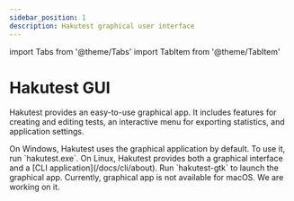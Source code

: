 ```yaml
---
sidebar_position: 1
description: Hakutest graphical user interface
---
```


import Tabs from '@theme/Tabs'
import TabItem from '@theme/TabItem'

# Hakutest GUI

Hakutest provides an easy-to-use graphical app. It includes features for
creating and editing tests, an interactive menu for exporting statistics, and
application settings.

<Tabs>
    <TabItem value="windows" label="Windows" default>
        On Windows, Hakutest uses the graphical application by default. To use
        it, run `hakutest.exe`.
    </TabItem>
    <TabItem value="linux" label="Linux">
        On Linux, Hakutest provides both a graphical interface and a
        [CLI application](/docs/cli/about). Run `hakutest-gtk` to launch the
        graphical app.
    </TabItem>
    <TabItem value="macos" label="macOS">
        Currently, graphical app is not available for macOS. We are working on
        it.
    </TabItem>
</Tabs>
